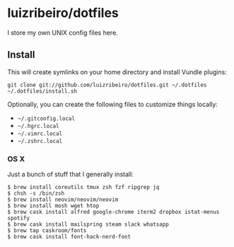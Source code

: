 # luizribeiro/dotfiles

I store my own UNIX config files here.

## Install

This will create symlinks on your home directory and install Vundle plugins:

```
git clone git://github.com/luizribeiro/dotfiles.git ~/.dotfiles
~/.dotfiles/install.sh
```

Optionally, you can create the following files to customize things locally:

* `~/.gitconfig.local`
* `~/.hgrc.local`
* `~/.vimrc.local`
* `~/.zshrc.local`

### OS X

Just a bunch of stuff that I generally install:

```
$ brew install coreutils tmux zsh fzf ripgrep jq
$ chsh -s /bin/zsh
$ brew install neovim/neovim/neovim
$ brew install mosh wget htop
$ brew cask install alfred google-chrome iterm2 dropbox istat-menus spotify
$ brew cask install mailspring steam slack whatsapp
$ brew tap caskroom/fonts
$ brew cask install font-hack-nerd-font
```

